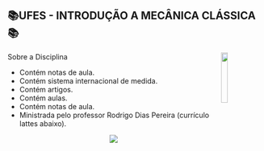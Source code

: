 

## 📚UFES - INTRODUÇÃO A MECÂNICA CLÁSSICA 📚
<img align="right" width="16%" src="https://user-images.githubusercontent.com/80075307/220129072-48d5ff96-a10d-4e0b-9024-9374bee2c0c2.svg">

Sobre a Disciplina
  * Contém notas de aula.
  * Contém sistema internacional de medida.
  * Contém artigos.
  * Contém aulas.
  * Contém notas de aula.
  * Ministrada pelo professor Rodrigo Dias Pereira (currículo lattes abaixo).
  
<div align="center">
    <a href="http://lattes.cnpq.br/3414799692619699" target="_blank"
      ><img
        src="https://img.shields.io/badge/-Currículo Lattes-%230077B5?style=for-the-badge&logo=linkedin&logoColor=white"
        target="_blank"
  </div>
